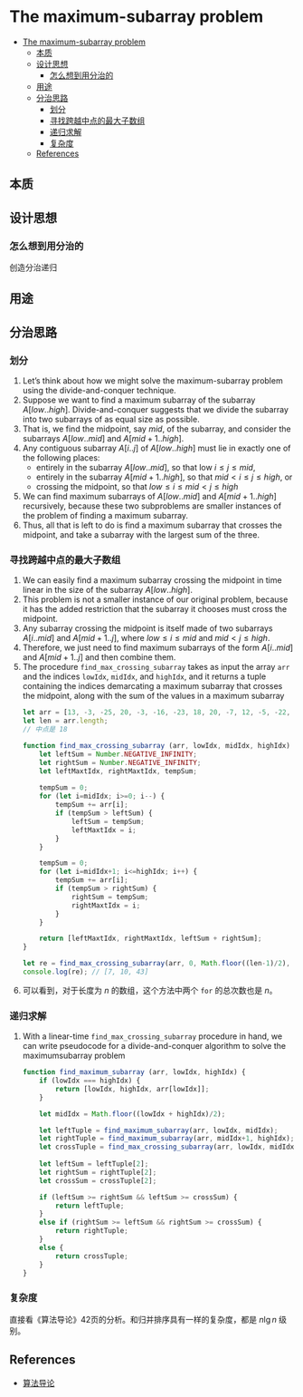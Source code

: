 # The maximum-subarray problem


<!-- TOC -->

- [The maximum-subarray problem](#the-maximum-subarray-problem)
    - [本质](#本质)
    - [设计思想](#设计思想)
        - [怎么想到用分治的](#怎么想到用分治的)
    - [用途](#用途)
    - [分治思路](#分治思路)
        - [划分](#划分)
        - [寻找跨越中点的最大子数组](#寻找跨越中点的最大子数组)
        - [递归求解](#递归求解)
        - [复杂度](#复杂度)
    - [References](#references)

<!-- /TOC -->


## 本质

## 设计思想
### 怎么想到用分治的

创造分治递归

## 用途


## 分治思路
### 划分
1. Let’s think about how we might solve the maximum-subarray problem using the divide-and-conquer technique. 
2. Suppose we want to find a maximum subarray of the subarray $A[low..high]$. Divide-and-conquer suggests that we divide the subarray into two subarrays of as equal size as possible. 
3. That is, we find the midpoint, say $mid$, of the subarray, and consider the subarrays $A[low..mid]$ and $A[mid+1..high]$. 
4. Any contiguous subarray $A[i..j]$ of $A[low..high]$ must lie in exactly one of the following places:
    * entirely in the subarray $A[low..mid]$, so that low $i \le j \le mid$,
    * entirely in the subarray $A[mid+1..high]$, so that $mid < i \le j \le high$, or
    * crossing the midpoint, so that $low \le i \le mid < j \le high$
5. We can find maximum subarrays of $A[low..mid]$ and $A[mid+1..high]$ recursively, because these two subproblems are smaller instances of the problem of finding a maximum subarray. 
6. Thus, all that is left to do is find a maximum subarray that crosses the midpoint, and take a subarray with the largest sum of the three.

### 寻找跨越中点的最大子数组
1. We can easily find a maximum subarray crossing the midpoint in time linear in the size of the subarray $A[low..high]$. 
2. This problem is not a smaller instance of our original problem, because it has the added restriction that the subarray it chooses must cross the midpoint.
3. Any subarray crossing the midpoint is itself made of two subarrays $A[i..mid]$ and $A[mid+1..j]$, where $low \le i \le mid$ and $mid < j \le high$. 
4. Therefore, we just need to find maximum subarrays of the form $A[i..mid]$ and $A[mid+1..j]$ and then combine them. 
5. The procedure `find_max_crossing_subarray` takes as input the array `arr` and the indices `lowIdx`, `midIdx`, and `highIdx`, and it returns a tuple containing the indices demarcating a maximum subarray that crosses the midpoint, along with the sum of the values in a maximum subarray
    ```js
    let arr = [13, -3, -25, 20, -3, -16, -23, 18, 20, -7, 12, -5, -22, 15, -4, 7];
    let len = arr.length; 
    // 中点是 18

    function find_max_crossing_subarray (arr, lowIdx, midIdx, highIdx) {
        let leftSum = Number.NEGATIVE_INFINITY;
        let rightSum = Number.NEGATIVE_INFINITY;
        let leftMaxtIdx, rightMaxtIdx, tempSum;
        
        tempSum = 0;
        for (let i=midIdx; i>=0; i--) {
            tempSum += arr[i];
            if (tempSum > leftSum) {
                leftSum = tempSum;
                leftMaxtIdx = i;
            }
        }

        tempSum = 0;
        for (let i=midIdx+1; i<=highIdx; i++) {
            tempSum += arr[i];
            if (tempSum > rightSum) {
                rightSum = tempSum;
                rightMaxtIdx = i;
            }
        }

        return [leftMaxtIdx, rightMaxtIdx, leftSum + rightSum];
    }

    let re = find_max_crossing_subarray(arr, 0, Math.floor((len-1)/2), len-1);
    console.log(re); // [7, 10, 43]
    ```
6. 可以看到，对于长度为 $n$ 的数组，这个方法中两个 `for` 的总次数也是 $n$。

### 递归求解
1. With a linear-time `find_max_crossing_subarray` procedure in hand, we can write pseudocode for a divide-and-conquer algorithm to solve the maximumsubarray problem
    ```js
    function find_maximum_subarray (arr, lowIdx, highIdx) {
        if (lowIdx === highIdx) {
            return [lowIdx, highIdx, arr[lowIdx]];
        }

        let midIdx = Math.floor((lowIdx + highIdx)/2);

        let leftTuple = find_maximum_subarray(arr, lowIdx, midIdx);
        let rightTuple = find_maximum_subarray(arr, midIdx+1, highIdx);
        let crossTuple = find_max_crossing_subarray(arr, lowIdx, midIdx, highIdx);
        
        let leftSum = leftTuple[2];
        let rightSum = rightTuple[2];
        let crossSum = crossTuple[2];

        if (leftSum >= rightSum && leftSum >= crossSum) {
            return leftTuple;
        }
        else if (rightSum >= leftSum && rightSum >= crossSum) {
            return rightTuple;
        }
        else {
            return crossTuple;
        }
    }
    ```

### 复杂度
直接看《算法导论》42页的分析。和归并排序具有一样的复杂度，都是 $n\lg n$ 级别。



## References
* [算法导论](https://book.douban.com/subject/20432061/)